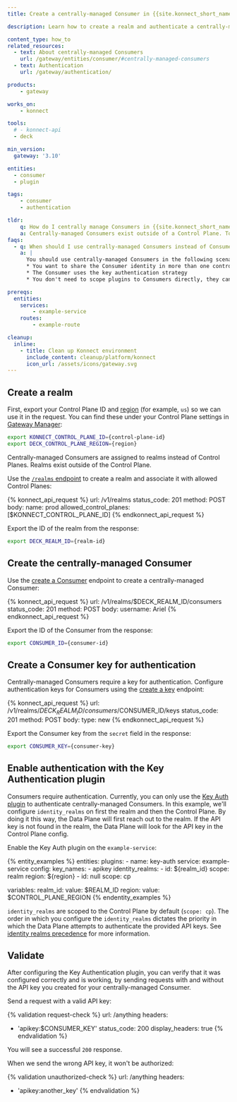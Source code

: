 ```yaml
---
title: Create a centrally-managed Consumer in {{site.konnect_short_name}}

description: Learn how to create a realm and authenticate a centrally-managed Consumer with key authentication.

content_type: how_to
related_resources:
  - text: About centrally-managed Consumers
    url: /gateway/entities/consumer/#centrally-managed-consumers
  - text: Authentication
    url: /gateway/authentication/

products:
    - gateway

works_on:
    - konnect

tools:
  # - konnect-api
  - deck

min_version:
  gateway: '3.10'

entities: 
  - consumer
  - plugin

tags:
    - consumer
    - authentication

tldr:
    q: How do I centrally manage Consumers in {{site.konnect_short_name}}?
    a: Centrally-managed Consumers exist outside of a Control Plane. To create one, you must first create a realm using the {{site.konnect_short_name}} API as well as a Consumer associated with the realm. Then, create a key for the centrally-managed Consumer that they can use for authentication. Enable the Key Authentication plugin, configuring `identity_realms`. Centrally-managed Consumers can then authenticate via key auth with their key.
faqs:
  - q: When should I use centrally-managed Consumers instead of Consumers scoped to control planes?
    a: |
      You should use centrally-managed Consumers in the following scenarios:
      * You want to share the Consumer identity in more than one control plane
      * The Consumer uses the key authentication strategy
      * You don't need to scope plugins to Consumers directly, they can be scoped to Consumer Groups instead.

prereqs:
  entities:
    services:
        - example-service
    routes:
        - example-route

cleanup:
  inline:
    - title: Clean up Konnect environment
      include_content: cleanup/platform/konnect
      icon_url: /assets/icons/gateway.svg
---
```


## Create a realm

First, export your Control Plane ID and [region](/konnect-platform/geos/) (for example, `us`) so we can use it in the request. You can find these under your Control Plane settings in [Gateway Manager](https://cloud.konghq.com/gateway-manager/):
```sh
export KONNECT_CONTROL_PLANE_ID={control-plane-id}
export DECK_CONTROL_PLANE_REGION={region}
```

Centrally-managed Consumers are assigned to realms instead of Control Planes. Realms exist outside of the Control Plane.

Use the [`/realms` endpoint](/api/konnect/consumers/#/operations/create-realm) to create a realm and associate it with allowed Control Planes:

<!--vale off-->
{% konnect_api_request %}
url: /v1/realms
status_code: 201
method: POST
body:
    name: prod
    allowed_control_planes: [$KONNECT_CONTROL_PLANE_ID]
{% endkonnect_api_request %}
<!--vale on-->

Export the ID of the realm from the response:
```sh
export DECK_REALM_ID={realm-id}
```


## Create the centrally-managed Consumer

Use the [create a Consumer](/api/konnect/consumers/#/operations/create-consumer) endpoint to create a centrally-managed Consumer:

<!--vale off-->
{% konnect_api_request %}
url: /v1/realms/$DECK_REALM_ID/consumers
status_code: 201
method: POST
body:
    username: Ariel
{% endkonnect_api_request %}
<!--vale on-->


Export the ID of the Consumer from the response:
```sh
export CONSUMER_ID={consumer-id}
```

## Create a Consumer key for authentication

Centrally-managed Consumers require a key for authentication. Configure authentication keys for Consumers using the [create a key](/api/konnect/consumers/#/operations/create-consumer-key) endpoint:

<!--vale off-->
{% konnect_api_request %}
url: /v1/realms/$DECK_REALM_ID/consumers/$CONSUMER_ID/keys
status_code: 201
method: POST
body:
    type: new
{% endkonnect_api_request %}
<!--vale on-->  

Export the Consumer key from the `secret` field in the response:
```sh
export CONSUMER_KEY={consumer-key}
```

## Enable authentication with the Key Authentication plugin

Consumers require authentication. Currently, you can only use the [Key Auth plugin](/plugins/key-auth/) to authenticate centrally-managed Consumers. In this example, we'll configure `identity_realms` on first the realm and then the Control Plane. By doing it this way, the Data Plane will first reach out to the realm. If the API key is not found in the realm, the Data Plane will look for the API key in the Control Plane config.

Enable the Key Auth plugin on the `example-service`:

{% entity_examples %}
entities:
  plugins:
    - name: key-auth
      service: example-service
      config:
        key_names:
        - apikey
        identity_realms:
        - id: ${realm_id}
          scope: realm
          region: ${region}
        - id: null
          scope: cp

variables:
  realm_id:
    value: $REALM_ID
  region:
    value: $CONTROL_PLANE_REGION
{% endentity_examples %}

`identity_realms` are scoped to the Control Plane by default (`scope: cp`). The order in which you configure the `identity_realms` dictates the priority in which the Data Plane attempts to authenticate the provided API keys. See [identity realms precedence](/plugins/key-auth/#identity-realms) for more information.

## Validate

After configuring the Key Authentication plugin, you can verify that it was configured correctly and is working, by sending requests with and without the API key you created for your centrally-managed Consumer.

Send a request with a valid API key:

{% validation request-check %}
url: /anything
headers:
  - 'apikey:$CONSUMER_KEY'
status_code: 200
display_headers: true
{% endvalidation %}

You will see a successful `200` response.

When we send the wrong API key, it won't be authorized:

{% validation unauthorized-check %}
url: /anything
headers:
  - 'apikey:another_key'
{% endvalidation %}



